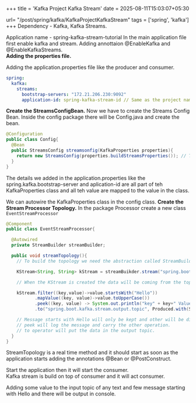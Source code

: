 +++
title = 'Kafka Project Kafka Stream'
date = 2025-08-11T15:03:07+05:30

url= "/post/spring/kafka/KafkaProjectKafkaStream"
tags = ['spring', 'kafka']
+++
Dependency - Kafka, Kafka Streams.

Application name - spring-kafka-stream-tutorial
In the main application file first enable kafka and stream. Adding annottaion @EnableKafka and @EnableKafkaStreams.  
__Adding the properties file.__

Adding the application.properties file like the producer and consumer.
```yml
spring:
  kafka:
    streams:
      bootstrap-servers: "172.21.206.230:9092"
      application-id: spring-kafka-stream-id // Same as the project name. These are the mandatory poperties.
```
__Create the StreamsConfigBean.__
Now we have to create the Streams Config Bean.
Inside the config package there will be Config.java and create the bean.
```java
@Configuration
public class Config{
  @Bean
  public StreamsConfig streamsonfig(KafkaProperties properties){
    return new StreamsConfig(properties.buildStreamsProperties()); // The streamsConfig need the properties related to the Kafka Streams.
  }
}
```
The details we added in the application.properties like the spring.kafka.bootstrap-server and aplication-id are all part of teh KafkaProperties class and all teh value are mapped to the value in the class. 

We can autowire the KafkaProperties class in the config class.
__Create the Stream Processor Topology.__
In the package Processor create a new class `EventStreamProcessor`
```java
@Component
public class EventStreamProcessor{

  @Autowired
  private StreamBuilder streamBuilder;

  public void streamTopology(){
    // To build the topology we need the abstraction called StreamBuilder. StreamBuilder object by default created when there is stream property in the application.yml file.

    KStream<String, String> kStream = streamBuikder.stream("spring.boot.kafka.stream.input.topic", Consumed.with(Serdes.String(), Serdes.String())); // Input topic then the key and the value serializer.

    // When the KStream is created the data will be coming from the topic.

    kStream.filter((key,value)->value.startsWith("Hello"))
           .mapValue((key, value)->value.toUpperCase())
           .peek((key, value) -> System.out.println("key" + key+" Value = "+value))
           .to("spring.boot.kafka.stream.output.topic", Produced.with(Serdes.String(), Serdes.String()));

    // Message starts with Hello will only be kept and other will be discarded and on the selected object will be mapped and transformed to uppercase.
    // peek will log the message and carry the other operation.
    // to operator will put the data in the output topic.
  }
}
```

StreamTopology is a real time method and it should start as soon as the application starts adding the annotations @Bean or @PostConstruct.

Start the application then it will start the consumer.  
Kafka stream is build on top of consumer and it will act consumer.

Adding some value to the input topic of any text and few message starting with Hello and there will be output in console.
